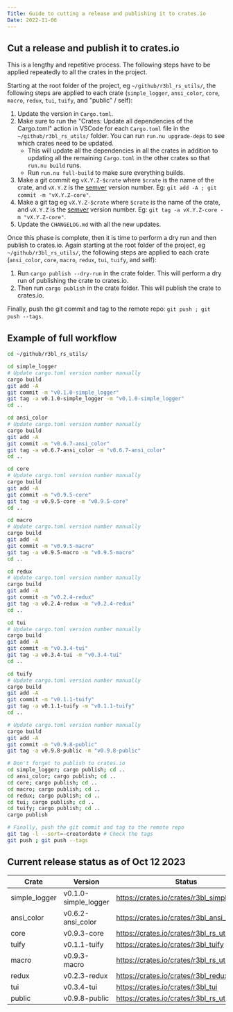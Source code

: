 ```yaml
---
Title: Guide to cutting a release and publishing it to crates.io
Date: 2022-11-06
---
```


## Cut a release and publish it to crates.io

This is a lengthy and repetitive process. The following steps have to be applied repeatedly to all
the crates in the project.

Starting at the root folder of the project, eg `~/github/r3bl_rs_utils/`, the following steps are
applied to each crate (`simple_logger`, `ansi_color`, `core`, `macro`, `redux`, `tui`, `tuify`, and
"public" / self):

1. Update the version in `Cargo.toml`.
2. Make sure to run the "Crates: Update all dependencies of the Cargo.toml" action in VSCode for
   each `Cargo.toml` file in the `~/github/r3bl_rs_utils/` folder. You can run `run.nu upgrade-deps`
   to see which crates need to be updated.
   - This will update all the dependencies in all the crates in addition to updating all the
     remaining `Cargo.toml` in the other crates so that `run.nu build` runs.
   - Run `run.nu full-build` to make sure everything builds.
3. Make a git commit eg `vX.Y.Z-$crate` where `$crate` is the name of the crate, and `vX.Y.Z` is the
   [semver](https://semver.org/) version number. Eg: `git add -A ; git commit -m "vX.Y.Z-core"`.
4. Make a git tag eg `vX.Y.Z-$crate` where `$crate` is the name of the crate, and `vX.Y.Z` is the
   [semver](https://semver.org/) version number. Eg: `git tag -a vX.Y.Z-core -m "vX.Y.Z-core"`.
5. Update the `CHANGELOG.md` with all the new updates.

Once this phase is complete, then it is time to perform a dry run and then publish to crates.io.
Again starting at the root folder of the project, eg `~/github/r3bl_rs_utils/`, the following steps
are applied to each crate (`ansi_color`, `core`, `macro`, `redux`, `tui`, `tuify`, and self):

1. Run `cargo publish --dry-run` in the crate folder. This will perform a dry run of publishing the
   crate to crates.io.
2. Then run `cargo publish` in the crate folder. This will publish the crate to crates.io.

Finally, push the git commit and tag to the remote repo: `git push ; git push --tags`.

## Example of full workflow

```sh
cd ~/github/r3bl_rs_utils/

cd simple_logger
# Update cargo.toml version number manually
cargo build
git add -A
git commit -m "v0.1.0-simple_logger"
git tag -a v0.1.0-simple_logger -m "v0.1.0-simple_logger"
cd ..

cd ansi_color
# Update cargo.toml version number manually
cargo build
git add -A
git commit -m "v0.6.7-ansi_color"
git tag -a v0.6.7-ansi_color -m "v0.6.7-ansi_color"
cd ..

cd core
# Update cargo.toml version number manually
cargo build
git add -A
git commit -m "v0.9.5-core"
git tag -a v0.9.5-core -m "v0.9.5-core"
cd ..

cd macro
# Update cargo.toml version number manually
cargo build
git add -A
git commit -m "v0.9.5-macro"
git tag -a v0.9.5-macro -m "v0.9.5-macro"
cd ..

cd redux
# Update cargo.toml version number manually
cargo build
git add -A
git commit -m "v0.2.4-redux"
git tag -a v0.2.4-redux -m "v0.2.4-redux"
cd ..

cd tui
# Update cargo.toml version number manually
cargo build
git add -A
git commit -m "v0.3.4-tui"
git tag -a v0.3.4-tui -m "v0.3.4-tui"
cd ..

cd tuify
# Update cargo.toml version number manually
cargo build
git add -A
git commit -m "v0.1.1-tuify"
git tag -a v0.1.1-tuify -m "v0.1.1-tuify"
cd ..

# Update cargo.toml version number manually
cargo build
git add -A
git commit -m "v0.9.8-public"
git tag -a v0.9.8-public -m "v0.9.8-public"

# Don't forget to publish to crates.io
cd simple_logger; cargo publish; cd ..
cd ansi_color; cargo publish; cd ..
cd core; cargo publish; cd ..
cd macro; cargo publish; cd ..
cd redux; cargo publish; cd ..
cd tui; cargo publish; cd ..
cd tuify; cargo publish; cd ..
cargo publish

# Finally, push the git commit and tag to the remote repo
git tag -l --sort=-creatordate # Check the tags
git push ; git push --tags
```

## Current release status as of Oct 12 2023

| Crate         | Version              | Status                                       |
| ------------- | -------------------- | -------------------------------------------- |
| simple_logger | v0.1.0-simple_logger | https://crates.io/crates/r3bl_simple_logger  |
| ansi_color    | v0.6.2-ansi_color    | https://crates.io/crates/r3bl_ansi_color     |
| core          | v0.9.3-core          | https://crates.io/crates/r3bl_rs_utils_core  |
| tuify         | v0.1.1-tuify         | https://crates.io/crates/r3bl_tuify          |
| macro         | v0.9.3-macro         | https://crates.io/crates/r3bl_rs_utils_macro |
| redux         | v0.2.3-redux         | https://crates.io/crates/r3bl_redux          |
| tui           | v0.3.4-tui           | https://crates.io/crates/r3bl_tui            |
| public        | v0.9.8-public        | https://crates.io/crates/r3bl_rs_utils       |

